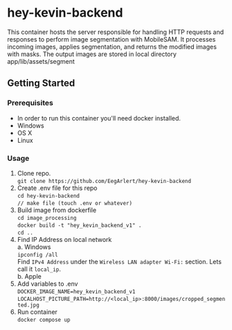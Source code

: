 # hey-kevin-backend

This container hosts the server responsible for handling HTTP requests and responses to perform image segmentation with MobileSAM. It processes incoming images, applies segmentation, and returns the modified images with masks. The output images are stored in local directory app/lib/assets/segment

## Getting Started

### Prerequisites
- In order to run this container you'll need docker installed.
- Windows
- OS X
- Linux

### Usage
1. Clone repo.<br>
    `git clone https://github.com/EegArlert/hey-kevin-backend`
2. Create .env file for this repo<br>
    `cd hey-kevin-backend`<br>
    `// make file (touch .env or whatever)`
3. Build image from dockerfile<br>
    `cd image_processing`<br>
    `docker build -t "hey_kevin_backend_v1" .`<br>
    `cd ..`
4. Find IP Address on local network  <br>
    a. Windows<br>
        `ipconfig /all`<br>
        Find `IPv4 Address` under the `Wireless LAN adapter Wi-Fi:` section. Lets call it `local_ip`.<br>
    b. Apple
5. Add variables to .env<br>
    `DOCKER_IMAGE_NAME=hey_kevin_backend_v1`<br>
    `LOCALHOST_PICTURE_PATH=http://<local_ip>:8000/images/cropped_segmented.jpg`
6. Run container<br>
    `docker compose up`
